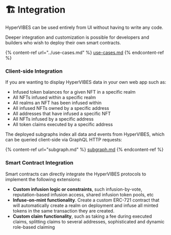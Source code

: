 # 🏗 Integration

HyperVIBES can be used entirely from UI without having to write any code.

Deeper integration and customization is possible for developers and builders who wish to deploy their own smart contracts.

{% content-ref url="../use-cases.md" %}
[use-cases.md](../use-cases.md)
{% endcontent-ref %}

### Client-side Integration&#x20;

If you are wanting to display HyperVIBES data in your own web app such as:

* Infused token balances for a given NFT in a specific realm
* All NFTs infused within a specific realm
* All realms an NFT has been infused within
* All infused NFTs owned by a specific address
* All addresses that have infused a specific NFT
* All NFTs infused by a specific address
* All token claims executed by a specific address

The deployed subgraphs index all data and events from HyperVIBES, which can be queried client-side via GraphQL HTTP requests:

{% content-ref url="subgraph.md" %}
[subgraph.md](subgraph.md)
{% endcontent-ref %}

### Smart Contract Integration

Smart contracts can directly integrate the HyperVIBES protocols to implement the following extensions:

* **Custom infusion logic or constraints**, such infusion-by-vote, reputation-based infusion access, shared infusion token pools, etc
* **Infuse-on-mint functionality**. Create a custom ERC-721 contract that will automatically create a realm on deployment and infuse all minted tokens in the same transaction they are created.
* **Custom claim functionality**, such as taking a fee during executed claims, splitting claims to several addresses, sophisticated and dynamic role-based claiming
